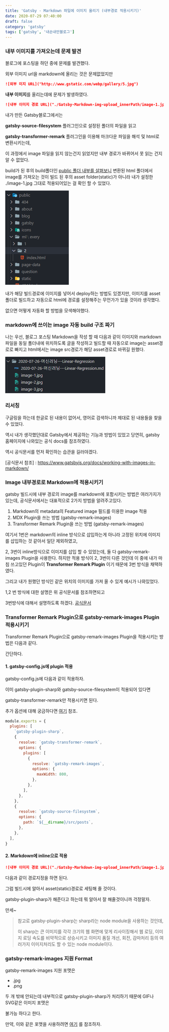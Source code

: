 ```yaml
---
title: 'Gatsby - Markdown 파일에 이미지 올리기 (내부경로 적용시키기)'
date: 2020-07-29 07:40:00
draft: false
category: 'gatsby'
tags: ['gatsby', '내손내만블로그']
---
```


### 내부 이미지를 가져오는데 문제 발견

블로그에 포스팅을 하던 중에 문제를 발견했다.

외부 이미지 url을 markdown에 올리는 것은 문제없었지만

```markdown
![외부 미지 URL]("http://www.gstatic.com/webp/gallery/5.jpg")
```

**내부 이미지**를 올리는데에 문제가 발생하였다.

```markdown
![내부 이미지 경로 URL]("./Gatsby-Markdown-img-upload_innerPath/image-1.jpg")
```

내가 만든 Gatsby블로그에서는

**gatsby-source-filesystem** 플러그인으로 설정된 폴더의 파일을 읽고

**gatsby-transformer-remark** 플러그인을 이용해 마크다운 파일을 해석 및 html로 변환시키는데,

이 과정에서 image 파일을 읽지 않는건지 읽었지만 내부 경로가 바뀌어서 못 읽는 건지 알 수 없었다.

build가 된 후의 build폴더인 <u>public 폴더 내부를 살펴보니</u> 변환된 html 폴더에서 image를 가져오는 것이 빌드 된 후의 asset folder(static)가 아니라 내가 설정한 ./image-1.jpg 그대로 적용되어있는 걸 확인 할 수 있었다.

![image-20200729154157118](./Gatsby-Markdown-img-upload_innerPath/image-20200729154157118.png)

내가 해당 빌드경로에 이미지를 넣어서 deploy하는 방법도 있겠지만, 이미지를 asset폴더로 빌드하고 자동으로 html에 경로를 설정해주는 무언가가 있을 것이라 생각했다.

없으면 어떻게 자동화 할 방법을 모색해야했다.

### markdown에 쓰이는 image 자동 build 구조 짜기

나는 우선, 블로그 포스팅 Markdown을 작성 할 때 다음과 같이 이미지와 markdown파일을 동일 폴더내에 위치하도록 글을 작성하고 빌드할 때 자동으로 image는 asset경로로 빠지고 html에서는 image src경로가 해당 asset경로로 바뀌길 원했다.

![image-20200729151830923](./Gatsby-Markdown-img-upload_innerPath/image-20200729151830923.jpg)

### 리서칭

구글링을 하는데 한글로 된 내용이 없어서,
영어로 검색하니까 제대로 된 내용들을 찾을 수 있었다.

역시 내가 생각했던대로 Gatsby에서 제공하는 기능과 방법이 있었고
당연히, gatsby 홈페이지에 나와있는 공식 docs를 참조하였다.

역시 공식문서를 먼저 확인하는 습관을 길러야겠다.

[공식문서 참조] : https://www.gatsbyjs.org/docs/working-with-images-in-markdown/

### Image 내부경로로 Markdown에 적용시키기

gatsby 빌드시에 내부 경로의 image를 markdown에 포함시키는 방법은 여러가지가 있는데, 공식문서에서는 대표적으로 2가지 방법을 알려주고있다.

1. Markdown의 metadata의 Featured image 필드를 이용한 image 적용
2. MDX Plugin을 쓰는 방법 (gatsby-remark-images)
3. Transformer Remark Plugin을 쓰는 방법 (gatsby-remark-images)

여기서 1번은 markdown의 inline 방식으로 삽입하는게 아니라 고정된 위치에 이미지를 삽입하는 것 같아서 일단 제외하였고,

2, 3번이 inline방식으로 이미지를 삽입 할 수 있었는데, 둘 다 gatsby-remark-images Plugin을 사용한다. 하지만 적용 방식이 2, 3번이 다른 것인데 이 중에 내가 마침 쓰고있던 Plugin이 **Transformer Remark Plugin** 이기 때문에 3번 방식을 채택하였다.

그리고 내가 원했던 방식인 같은 위치의 이미지를 가져 올 수 있게 예시가 나와있었다.

1,2 번 방식에 대한 설명은 위 공식문서를 참조하면되고

3번방식에 대해서 설명하도록 하겠다. [공식문서](https://www.gatsbyjs.org/packages/gatsby-remark-images)

### Transformer Remark Plugin으로 gatsby-remark-images Plugin 적용시키기

Transformer Remark Plugin으로 gatsby-remark-images Plugin을 적용시키는 방법은 다음과 같다.

간단하다.

#### 1. gatsby-config.js에 plugin 적용

gatsby-config.js에 다음과 같이 적용하자.

이미 gatsby-plugin-sharp와 gatsby-source-filesystem이 적용되어 있다면

gatsby-transformer-remark만 적용시키면 된다.

추가 옵션에 대해 궁금하다면 [여기](https://www.gatsbyjs.org/packages/gatsby-remark-images/#options) 참조.

```javascript
module.exports = {
  plugins: [
    `gatsby-plugin-sharp`,
    {
      resolve: `gatsby-transformer-remark`,
      options: {
        plugins: [
          {
            resolve: `gatsby-remark-images`,
            options: {
              maxWidth: 800,
            },
          },
        ],
      },
    },
    {
      resolve: `gatsby-source-filesystem`,
      options: {
        path: `${__dirname}/src/posts`,
      },
    },
  ],
}
```

#### 2. Markdown에 inline으로 적용

```markdown
![내부 이미지 경로 URL]("./Gatsby-Markdown-img-upload_innerPath/image-1.jpg")
```

다음과 같이 경로지정을 하면 된다.

그럼 빌드시에 알아서 asset(static)경로로 세팅해 줄 것이다.

gatsby-plugin-sharp가 해준다고 하는데 뭐 알아서 잘 해줄것이니까 걱정말자.

만세~

> 참고로 gatsby-plugin-sharp는 sharp라는 node module을 사용하는 것인데,
>
> 이 sharp는 큰 이미지를 각각 크기의 웹 화면에 맞게 리사이징해서 웹 로딩, 이미지 로딩 속도를
> 비약적으로 상승시키고 이미지 품질 개선, 회전, 감마처리 등의 여러가지 이미지처리도 할 수 있는 node module이다.

### gatsby-remark-images 지원 Format

gatsby-remark-images 지원 포맷은

- .jpg
- .png

두 개 밖에 안되는데 내부적으로 gatsby-plugin-sharp가 처리하기 때문에 GIF나 SVG같은 이미지 포맷은

불가능 하다고 한다.

만약, 이와 같은 포맷을 사용하려면 [여기](https://www.gatsbyjs.org/packages/gatsby-remark-copy-linked-files/) 를 참조하자.
